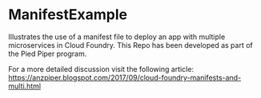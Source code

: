 # ManifestExample
Illustrates the use of a manifest file to deploy an app with multiple microservices in Cloud Foundry. This Repo has been developed as part of the Pied Piper program.

For a more detailed discussion visit the following article:
https://anzpiper.blogspot.com/2017/09/cloud-foundry-manifests-and-multi.html
